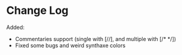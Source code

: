 # Change Log

Added:
- Commentaries support (single with \[//\], and multiple with \[/* */\])
- Fixed some bugs and weird synthaxe colors